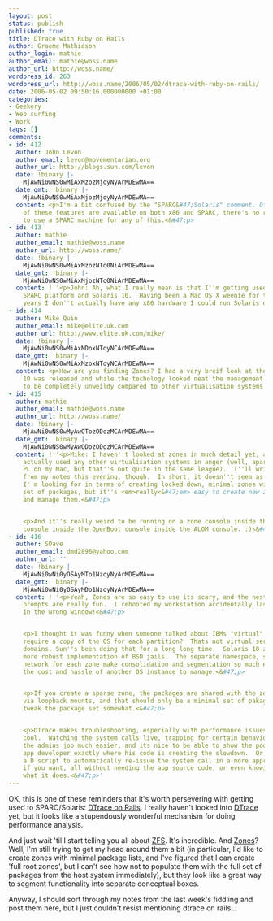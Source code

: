 ```yaml
---
layout: post
status: publish
published: true
title: DTrace with Ruby on Rails
author: Graeme Mathieson
author_login: mathie
author_email: mathie@woss.name
author_url: http://woss.name/
wordpress_id: 263
wordpress_url: http://woss.name/2006/05/02/dtrace-with-ruby-on-rails/
date: 2006-05-02 09:50:16.000000000 +01:00
categories:
- Geekery
- Web surfing
- Work
tags: []
comments:
- id: 412
  author: John Levon
  author_email: levon@movementarian.org
  author_url: http://blogs.sun.com/levon
  date: !binary |-
    MjAwNi0wNS0wMiAxMzozMjoyNyArMDEwMA==
  date_gmt: !binary |-
    MjAwNi0wNS0wMiAxMjozMjoyNyArMDEwMA==
  content: <p>I'm a bit confused by the "SPARC&#47;Solaris" comment. Of course, all
    of these features are available on both x86 and SPARC, there's no requirement
    to use a SPARC machine for any of this.<&#47;p>
- id: 413
  author: mathie
  author_email: mathie@woss.name
  author_url: http://woss.name/
  date: !binary |-
    MjAwNi0wNS0wMiAxMzozNTo0NiArMDEwMA==
  date_gmt: !binary |-
    MjAwNi0wNS0wMiAxMjozNTo0NiArMDEwMA==
  content: ! '<p>John: Ah, what I really mean is that I''m getting used to both the
    SPARC platform and Solaris 10.  Having been a Mac OS X weenie for the past few
    years I don''t actually have any x86 hardware I could run Solaris on!<&#47;p>'
- id: 414
  author: Mike Quin
  author_email: mike@elite.uk.com
  author_url: http://www.elite.uk.com/mike/
  date: !binary |-
    MjAwNi0wNS0wMiAxNDoxNToyNCArMDEwMA==
  date_gmt: !binary |-
    MjAwNi0wNS0wMiAxMzoxNToyNCArMDEwMA==
  content: <p>How are you finding Zones? I had a very breif look at them when Solaris
    10 was released and while the techology looked neat the management tools appeared
    to be completely unweildy compared to other virtualisation systems.<&#47;p>
- id: 415
  author: mathie
  author_email: mathie@woss.name
  author_url: http://woss.name/
  date: !binary |-
    MjAwNi0wNS0wMyAwOTozODozMCArMDEwMA==
  date_gmt: !binary |-
    MjAwNi0wNS0wMyAwODozODozMCArMDEwMA==
  content: ! '<p>Mike: I haven''t looked at zones in much detail yet, and I haven''t
    actually used any other virtualisation systems in anger (well, apart from Virtual
    PC on my Mac, but that''s not quite in the same league).  I''ll write up a post
    from my notes this evening, though.  In short, it doesn''t seem as flexible as
    I''m looking for in terms of creating locked down, minimal zones with only a particular
    set of packages, but it''s <em>really<&#47;em> easy to create new zones, deploy
    and manage them.<&#47;p>


    <p>And it''s really weird to be running on a zone console inside the global zone
    console inside the OpenBoot console inside the ALOM console. :)<&#47;p>'
- id: 416
  author: SDave
  author_email: dmd2896@yahoo.com
  author_url: ''
  date: !binary |-
    MjAwNi0wNi0yOSAyMTo1NzoyNyArMDEwMA==
  date_gmt: !binary |-
    MjAwNi0wNi0yOSAyMDo1NzoyNyArMDEwMA==
  content: ! '<p>Yeah, Zones are so easy to use its scary, and the nested levels of
    prompts are really fun.  I rebooted my workstation accidentally last week by being
    in the wrong window!<&#47;p>


    <p>I thought it was funny when someone talked about IBMs "virtual" servers that
    require a copy of the OS for each partition?  Thats not virtual servers, thats
    domains, Sun''s been doing that for a long long time.  Solaris 10 zones are somewhat
    more robust implementation of BSD jails.  The separate namespace, security, and
    network for each zone make consolidation and segmentation so much easier, without
    the cost and hassle of another OS instance to manage.<&#47;p>


    <p>If you create a sparse zone, the packages are shared with the zone read only
    via loopback mounts, and that should only be a minimal set of pakages, you can
    tweak the package set somewhat.<&#47;p>


    <p>DTrace makes troubleshooting, especially with performance issues, really really
    cool.  Watching the system calls live, trapping for certain behaviours, it makes
    the admins job much easier, and its nice to be able to show the poor unsuspecting
    app developer exactly where his code is creating the slowdown.  Or you can write
    a D script to automatically re-issue the system call in a more appropriate manner
    if you want, all without needing the app source code, or even knowing exactly
    what it does.<&#47;p>'
---
```

OK, this is one of these reminders that it's worth persevering with getting used to SPARC&#47;Solaris: [DTrace on Rails](http:&#47;&#47;blogs.sun.com&#47;roller&#47;page&#47;bmc?entry=dtrace_on_rails).  I really haven't looked into [DTrace](http:&#47;&#47;opensolaris.org&#47;os&#47;community&#47;dtrace&#47;) yet, but it looks like a stupendously wonderful mechanism for doing performance analysis.

And just wait 'til I start telling you all about [ZFS](http:&#47;&#47;opensolaris.org&#47;os&#47;community&#47;zfs&#47;).  It's incredible.  And [Zones](http:&#47;&#47;opensolaris.org&#47;os&#47;community&#47;zones&#47;)?  Well, I'm still trying to get my head around them a bit (in particular, I'd like to create zones with minimal package lists, and I've figured that I can create 'full root zones', but I can't see how not to populate them with the full set of packages from the host system immediately), but they look like a great way to segment functionality into separate conceptual boxes.

Anyway, I should sort through my notes from the last week's fiddling and post them here, but I just couldn't resist mentioning dtrace on rails...
